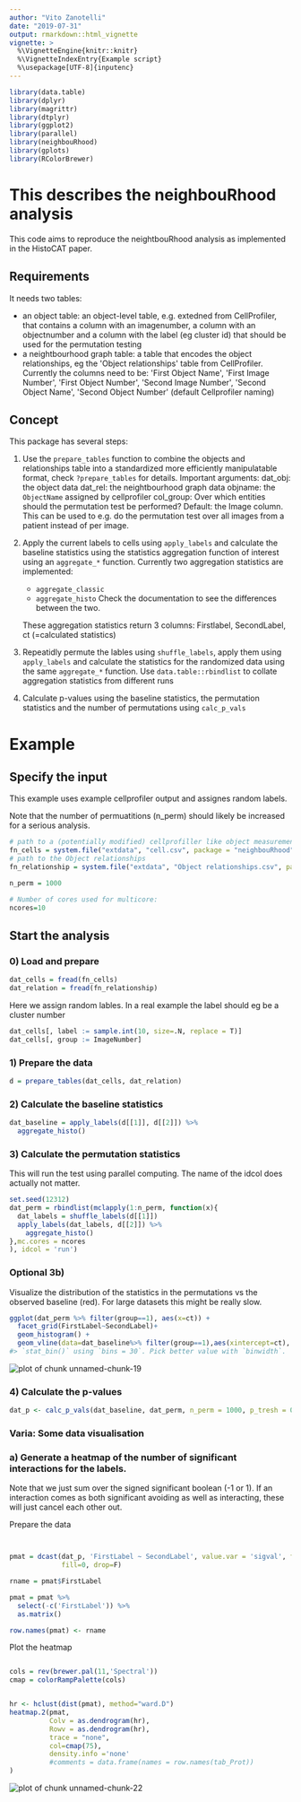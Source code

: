 ```yaml
---
author: "Vito Zanotelli"
date: "2019-07-31"
output: rmarkdown::html_vignette
vignette: >
  %\VignetteEngine{knitr::knitr}
  %\VignetteIndexEntry{Example script}
  %\usepackage[UTF-8]{inputenc}
---
```




```r
library(data.table)
library(dplyr)
library(magrittr)
library(dtplyr)
library(ggplot2)
library(parallel)
library(neighbouRhood)
library(gplots)
library(RColorBrewer)
```
# This describes the neighbouRhood analysis

This code aims to reproduce the neightbouRhood analysis as implemented in the HistoCAT paper.

## Requirements
It needs two tables:
- an object table: an object-level table, e.g. extedned from CellProfiler, that contains a column with an imagenumber, a column with an objectnumber and a column with the label (eg cluster id) that should be used for the permutation testing
- a neightbourhood graph table: a table that encodes the object relationships, eg the 'Object relationships' table from CellProfiler. Currently the columns need to be:
  'First Object Name', 'First Image Number', 'First Object Number', 'Second Image Number', 'Second Object Name', 'Second Object Number'
  (default Cellprofiler naming)

## Concept
This package has several steps:

1) Use the `prepare_tables` function to combine the objects and relationships table into a standardized more efficiently manipulatable format, check `?prepare_tables` for details.
   Important arguments:
    dat_obj: the object data
    dat_rel: the neightbourhood graph data
    objname: the `ObjectName` assigned by cellprofiler
    col_group: Over which entities should the permutation test be performed? Default: the Image column. This can be used to e.g. do the permutation test over all images from a patient
      instead of per image.

2) Apply the current labels to cells using `apply_labels` and calculate the baseline statistics using the statistics aggregation function of interest using an `aggregate_*` function.
   Currently two aggregation statistics are implemented:
    - `aggregate_classic`
    - `aggregate_histo`
    Check the documentation to see the differences between the two.
    
    These aggregation statistics return 3 columns: Firstlabel, SecondLabel, ct (=calculated statistics)
    
3) Repeatidly permute the lables using `shuffle_labels`, apply them using `apply_labels` and calculate the statistics for the randomized data using the same `aggregate_*` function.
   Use `data.table::rbindlist` to collate aggregation statistics from different runs

4) Calculate p-values using the baseline statistics, the permutation statistics and the number of permutations using `calc_p_vals`


# Example

## Specify the input

This example uses example cellprofiler output and assignes random labels.

Note that the number of permuatitions (n_perm) should likely be increased for a serious analysis.

```r
# path to a (potentially modified) cellprofiller like object measurements file
fn_cells = system.file("extdata", "cell.csv", package = "neighbouRhood", mustWork = TRUE)
# path to the Object relationships
fn_relationship = system.file("extdata", "Object relationships.csv", package = "neighbouRhood", mustWork = TRUE)

n_perm = 1000

# Number of cores used for multicore:
ncores=10
```

## Start the analysis

### 0) Load and prepare

```r
dat_cells = fread(fn_cells)
dat_relation = fread(fn_relationship)
```


Here we assign random lables. In a real example the label should eg be a cluster number

```r
dat_cells[, label := sample.int(10, size=.N, replace = T)]
dat_cells[, group := ImageNumber]
```


### 1) Prepare the data


```r
d = prepare_tables(dat_cells, dat_relation)
```

### 2) Calculate the baseline statistics

```r
dat_baseline = apply_labels(d[[1]], d[[2]]) %>%
  aggregate_histo()
```


### 3) Calculate the permutation statistics 

This will run the test using parallel computing.
The name of the idcol does actually not matter.

```r
set.seed(12312)
dat_perm = rbindlist(mclapply(1:n_perm, function(x){
  dat_labels = shuffle_labels(d[[1]])
  apply_labels(dat_labels, d[[2]]) %>%
    aggregate_histo()
},mc.cores = ncores
), idcol = 'run') 
```

### Optional 3b)
Visualize the distribution of the statistics in the permutations vs the observed baseline (red).
For large datasets this might be really slow.

```r
ggplot(dat_perm %>% filter(group==1), aes(x=ct)) +
  facet_grid(FirstLabel~SecondLabel)+
  geom_histogram() +
  geom_vline(data=dat_baseline%>% filter(group==1),aes(xintercept=ct), color='red')
#> `stat_bin()` using `bins = 30`. Pick better value with `binwidth`.
```

![plot of chunk unnamed-chunk-19](figure/unnamed-chunk-19-1.png)

### 4) Calculate the p-values

```r
dat_p <- calc_p_vals(dat_baseline, dat_perm, n_perm = 1000, p_tresh = 0.01) 
```

### Varia: Some data visualisation

### a) Generate a heatmap of the number of significant interactions for the labels.

Note that we just sum over the signed significant boolean (-1 or 1).
If an interaction comes as both significant avoiding as well as interacting, these will just cancel each other out.

Prepare the data

```r


pmat = dcast(dat_p, 'FirstLabel ~ SecondLabel', value.var = 'sigval', fun.aggregate = sum,
             fill=0, drop=F)

rname = pmat$FirstLabel

pmat = pmat %>%
  select(-c('FirstLabel')) %>%
  as.matrix()

row.names(pmat) <- rname
```

Plot the heatmap

```r

cols = rev(brewer.pal(11,'Spectral'))
cmap = colorRampPalette(cols)


hr <- hclust(dist(pmat), method="ward.D")
heatmap.2(pmat,
          Colv = as.dendrogram(hr),
          Rowv = as.dendrogram(hr),
          trace = "none",
          col=cmap(75),
          density.info ='none'
          #comments = data.frame(names = row.names(tab_Prot))
)
```

![plot of chunk unnamed-chunk-22](figure/unnamed-chunk-22-1.png)



